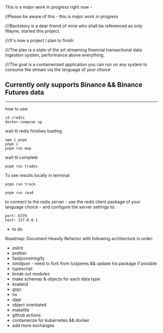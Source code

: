 This is a major work in progress right now -

//Please be aware of this - this is major work in progress

///Backstory is a dear friend of mine who shall be referenced as only Wayne, started this project.

///It's now a project I plan to finish

///The plan is a state of the art streaming financial transactional data ingestion system, performance above everything.

///The goal is a containerized application you can run on any system to consume the stream via the language of your
choice

## Currently only supports Binance && Binance Futures data

***

how to use:

```
cd /redis
docker-compose up
```

wait til redis finishes loading

```
npm i pnpm
pnpm i
pnpm run map
```

wait til complete

```
pnpm run trades
```

To see results locally in terminal:

```
pnpm run track
```

```
pnpm run read
```

to connect to the redis server - use the redis client package of your language choice - and configure the server
settings to:

```
port: 6379
host: 127.0.0.1
```

- to do

Roadmap:
Document Heavily
Refactor with following architecture in order:

* eslint
* prettier
* fastjsonstringify
* simdjson - need to fork from luizperes && update his package if possble
* typescript
* break out modules
* make schemas & objects for each data type
* koaland
* grpc
* nx
* dapr
* object orientated
* makefile
* github actions
* containerize for kubernetes && docker
* add more exchanges

    
    
    

